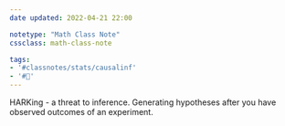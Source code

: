 ```yaml
---
date updated: 2022-04-21 22:00

notetype: "Math Class Note"
cssclass: math-class-note

tags: 
- '#classnotes/stats/causalinf'
- '#🚧'
---
```


HARKing - a threat to inference. Generating hypotheses after you have observed outcomes of an experiment. 